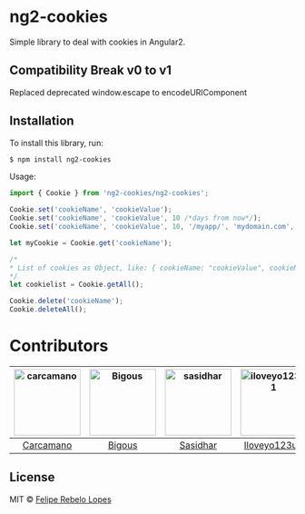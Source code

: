 

# ng2-cookies

Simple library to deal with cookies in Angular2.

## Compatibility Break v0 to v1

Replaced deprecated window.escape to encodeURIComponent


## Installation

To install this library, run:

```bash
$ npm install ng2-cookies
```

Usage:

```typescript
import { Cookie } from 'ng2-cookies/ng2-cookies';

Cookie.set('cookieName', 'cookieValue');
Cookie.set('cookieName', 'cookieValue', 10 /*days from now*/);
Cookie.set('cookieName', 'cookieValue', 10, '/myapp/', 'mydomain.com', true /* https only */ );

let myCookie = Cookie.get('cookieName');

/*
* List of cookies as Object, like: { cookieName: "cookieValue", cookieName2: "cookieValue2" ... etc }
*/
let cookielist = Cookie.getAll();

Cookie.delete('cookieName');
Cookie.deleteAll();

```


# Contributors
[<img alt="carcamano" src="https://avatars.githubusercontent.com/u/11354012?v=3&s=117" width="117">](https://github.com/carcamano) |[<img alt="Bigous" src="https://avatars.githubusercontent.com/u/6886560?v=3&s=117" width="117">](https://github.com/bigous) |[<img alt="sasidhar" src="https://avatars.githubusercontent.com/u/897339?v=3&s=117" width="117">](https://github.com/sasidhar) |[<img alt="iloveyo123u1" src="https://avatars.githubusercontent.com/u/6580897?v=3&s=117" width="117">](https://github.com/iloveyo123u1) |[<img alt="etwillbefine" src="https://avatars.githubusercontent.com/u/6608072?v=3&s=117" width="117">](https://github.com/etwillbefine) |[<img alt="josx" src="https://avatars.githubusercontent.com/u/791137?v=3&s=117" width="117">](https://github.com/josx) |
:---: |:---: |:---: |:---: |:---: |:---: |
[Carcamano](https://github.com/carcamano) |[Bigous](https://github.com/bigous) |[Sasidhar](https://github.com/sasidhar) |[Iloveyo123u1](https://github.com/iloveyo123u1) |[Etwillbefine](https://github.com/etwillbefine) |[Josx](https://github.com/josx)|

## License
MIT © [Felipe Rebelo Lopes](http://github.com/carcamano)

